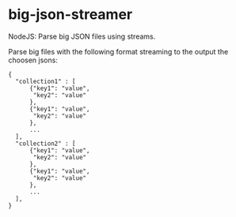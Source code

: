 # big-json-streamer
NodeJS: Parse big JSON files using streams.


Parse big files with the following format streaming to the output the choosen jsons:


    {
      "collection1" : [
          {"key1": "value",
           "key2": "value"
          },
          {"key1": "value",
           "key2": "value"
          },
          ...
      ],
      "collection2" : [
          {"key1": "value",
           "key2": "value"
          },
          {"key1": "value",
           "key2": "value"
          },
          ...
      ],
    }
